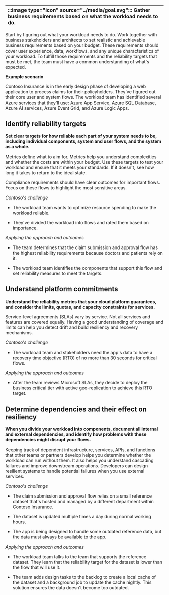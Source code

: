 | :::image type="icon" source="../media/goal.svg"::: Gather business requirements based on what the workload needs to do. |
| :----------------------------------------------------------------------------------------------------------------------------------------- |

Start by figuring out what your workload needs to do. Work together with business stakeholders and architects to set realistic and achievable business requirements based on your budget. These requirements should cover user experience, data, workflows, and any unique characteristics of your workload. To fulfill those requirements and the reliability targets that must be met, the team must have a common understanding of what's expected.

**Example scenario**

Contoso Insurance is in the early design phase of developing a web application to process claims for their policyholders. They've figured out their core user and system flows. The workload team has identified several Azure services that they'll use: Azure App Service, Azure SQL Database, Azure AI services, Azure Event Grid, and Azure Logic Apps.

## Identify reliability targets

**Set clear targets for how reliable each part of your system needs to be, including individual components, system and user flows, and the system as a whole.**

Metrics define what to aim for. Metrics help you understand complexities and whether the costs are within your budget. Use these targets to test your workload and ensure that it meets your standards. If it doesn't, see how long it takes to return to the ideal state.

Compliance requirements should have clear outcomes for important flows. Focus on these flows to highlight the most sensitive areas.

*Contoso's challenge*

- The workload team wants to optimize resource spending to make the workload reliable.

- They've divided the workload into flows and rated them based on importance.

*Applying the approach and outcomes*

- The team determines that the claim submission and approval flow has the highest reliability requirements because doctors and patients rely on it.

- The workload team identifies the components that support this flow and set reliability measures to meet the targets.

## Understand platform commitments

**Understand the reliability metrics that your cloud platform guarantees, and consider the limits, quotas, and capacity constraints for services.**

Service-level agreements (SLAs) vary by service. Not all services and features are covered equally. Having a good understanding of coverage and limits can help you detect drift and build resiliency and recovery mechanisms.

*Contoso's challenge*

- The workload team and stakeholders need the app's data to have a recovery time objective (RTO) of no more than 30 seconds for critical flows.

*Applying the approach and outcomes*

- After the team reviews Microsoft SLAs, they decide to deploy the business critical tier with active geo-replication to achieve this RTO target.

## Determine dependencies and their effect on resiliency

**When you divide your workload into components, document all internal and external dependencies, and identify how problems with these dependencies might disrupt your flows.**

Keeping track of dependent infrastructure, services, APIs, and functions that other teams or partners develop helps you determine whether the workload can run without them. It also helps you understand cascading failures and improve downstream operations. Developers can design resilient systems to handle potential failures when you use external services.

*Contoso's challenge*

- The claim submission and approval flow relies on a small reference dataset that's hosted and managed by a different department within Contoso Insurance.

- The dataset is updated multiple times a day during normal working hours.
- The app is being designed to handle some outdated reference data, but the data must always be available to the app.

*Applying the approach and outcomes*

- The workload team talks to the team that supports the reference dataset. They learn that the reliability target for the dataset is lower than the flow that will use it.

- The team adds design tasks to the backlog to create a local cache of the dataset and a background job to update the cache nightly. This solution ensures the data doesn't become too outdated.